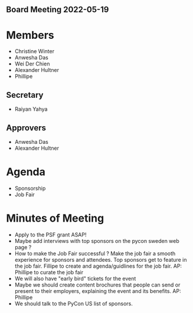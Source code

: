 Board Meeting 2022-05-19
------------------------

# Members
* Christine Winter
* Anwesha Das
* Wei Der Chien
* Alexander Hultner
* Phillipe

## Secretary
* Raiyan Yahya

## Approvers
* Anwesha Das
* Alexander Hultner

# Agenda
* Sponsorship
* Job Fair

# Minutes of Meeting
  * Apply to the PSF grant ASAP!
  * Maybe add interviews with top sponsors on the pycon sweden web page ?
  * How to make the Job Fair successful ?
     Make the job fair a smooth experience for sponsors and attendees.
     Top sponsors get to feature in the job fair.
     Fillipe to create and agenda/guidlines for the job fair.
     AP: Phillipe to curate the job fair 
  * We will also have "early bird" tickets for the event
  * Maybe we should create content brochures that people can send or present to their employers, explaining the event and its benefits.
    AP: Phillipe
  * We should talk to the PyCon US list of sponsors.
